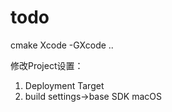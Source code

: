 # todo

cmake Xcode -GXcode ..

修改Project设置：
1. Deployment Target
2. build settings->base SDK macOS
